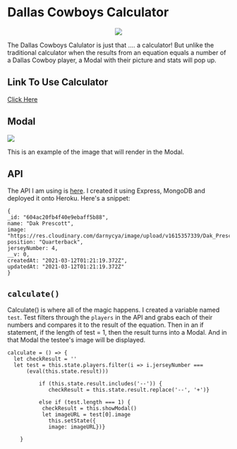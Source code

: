 # Dallas Cowboys Calculator

<p align="center">
  <img src="https://media.giphy.com/media/8L3269aXaTI8r7YxjJ/giphy.gif"></img></p>
  
The Dallas Cowboys Calulator is just that .... a calculator! But unlike the traditional calculator when the results from an equation equals a number of a Dallas Cowboy player, a Modal with their picture and stats will pop up. 

## Link To Use Calculator

<a href="https://dallas-cowboy-calculator.netlify.app">Click Here</a>

## Modal

<img src="https://res.cloudinary.com/darnycya/image/upload/v1615357339/Dak_Prescott_4_c5tdat.png">

This is an example of the image that will render in the Modal. 

## API

The API I am using is <a href="https://dallas-api.herokuapp.com/">here</a>. I created it using Express, MongoDB and deployed it onto Heroku. Here's a snippet:

```
{
_id: "604ac20fb4f40e9ebaff5b88",
name: "Dak Prescott",
image: "https://res.cloudinary.com/darnycya/image/upload/v1615357339/Dak_Prescott_4_c5tdat.png",
position: "Quarterback",
jerseyNumber: 4,
__v: 0,
createdAt: "2021-03-12T01:21:19.372Z",
updatedAt: "2021-03-12T01:21:19.372Z"
}
```


## `calculate()`

Calculate() is where all of the magic happens. I created a variable named `test`. Test filters through the `players` in the API and grabs each of their numbers and compares it to the result of the equation. Then in an if statement, if the length of test = 1, then the result turns into a Modal. And in that Modal the testee's image will be displayed. 

```
calculate = () => {
  let checkResult = ''
  let test = this.state.players.filter(i => i.jerseyNumber === 
      (eval(this.state.result)))
      
          if (this.state.result.includes('--')) {
             checkResult = this.state.result.replace('--', '+')}
    
          else if (test.length === 1) {
           checkResult = this.showModal() 
           let imageURL = test[0].image
             this.setState({
             image: imageURL})}
     
    } 
